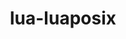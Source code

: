 ---
title: "lua-luaposix"
layout: cache
categories: [package, v0.18.1]
meta: {"versions": ["35.0"], "compilers": ["gcc@=7.3.1", "gcc@=7.5.0"], "oss": ["amzn2", "ubuntu18.04"], "platforms": ["linux"], "targets": ["aarch64", "graviton2", "x86_64", "x86_64_v3", "x86_64_v4"], "stacks": ["aws-isc", "aws-isc-aarch64", "e4s", "radiuss", "root", "tutorial"], "num_specs": 5, "num_specs_by_stack": {"root": 5, "e4s": 1, "radiuss": 1, "tutorial": 1, "aws-isc": 2, "aws-isc-aarch64": 2}}
spec_details: [{"hash": "kkrcozhncoo765zanaa2fanpqexx54xw", "compiler": "gcc@=7.5.0", "versions": ["35.0"], "os": "ubuntu18.04", "platform": "linux", "target": "x86_64", "variants": [], "stacks": ["root", "e4s", "radiuss", "tutorial"], "size": "-", "tarball": "https://binaries.spack.io/releases/v0.18.1/build_cache/linux-ubuntu18.04-x86_64/gcc-7.5.0/lua-luaposix-35.0/linux-ubuntu18.04-x86_64-gcc-7.5.0-lua-luaposix-35.0-kkrcozhncoo765zanaa2fanpqexx54xw.spack"}, {"hash": "gyntddo5aehmbc63t4o6ucbhvptj3wgu", "compiler": "gcc@=7.3.1", "versions": ["35.0"], "os": "amzn2", "platform": "linux", "target": "x86_64_v3", "variants": [], "stacks": ["aws-isc", "root"], "size": "-", "tarball": "https://binaries.spack.io/releases/v0.18.1/build_cache/linux-amzn2-x86_64_v3/gcc-7.3.1/lua-luaposix-35.0/linux-amzn2-x86_64_v3-gcc-7.3.1-lua-luaposix-35.0-gyntddo5aehmbc63t4o6ucbhvptj3wgu.spack"}, {"hash": "r27hok4qombob53p4my6grechmykbg5g", "compiler": "gcc@=7.3.1", "versions": ["35.0"], "os": "amzn2", "platform": "linux", "target": "aarch64", "variants": [], "stacks": ["aws-isc-aarch64", "root"], "size": "-", "tarball": "https://binaries.spack.io/releases/v0.18.1/build_cache/linux-amzn2-aarch64/gcc-7.3.1/lua-luaposix-35.0/linux-amzn2-aarch64-gcc-7.3.1-lua-luaposix-35.0-r27hok4qombob53p4my6grechmykbg5g.spack"}, {"hash": "jjd4nxzo7ec5tvpaias5an7bkfg4pdeh", "compiler": "gcc@=7.3.1", "versions": ["35.0"], "os": "amzn2", "platform": "linux", "target": "x86_64_v4", "variants": [], "stacks": ["aws-isc", "root"], "size": "-", "tarball": "https://binaries.spack.io/releases/v0.18.1/build_cache/linux-amzn2-x86_64_v4/gcc-7.3.1/lua-luaposix-35.0/linux-amzn2-x86_64_v4-gcc-7.3.1-lua-luaposix-35.0-jjd4nxzo7ec5tvpaias5an7bkfg4pdeh.spack"}, {"hash": "nviyqzsmxpxrqjlwnd6fbr7llxg44awa", "compiler": "gcc@=7.3.1", "versions": ["35.0"], "os": "amzn2", "platform": "linux", "target": "graviton2", "variants": [], "stacks": ["aws-isc-aarch64", "root"], "size": "-", "tarball": "https://binaries.spack.io/releases/v0.18.1/build_cache/linux-amzn2-graviton2/gcc-7.3.1/lua-luaposix-35.0/linux-amzn2-graviton2-gcc-7.3.1-lua-luaposix-35.0-nviyqzsmxpxrqjlwnd6fbr7llxg44awa.spack"}]
---